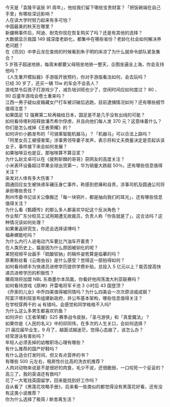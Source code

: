 今天是「袁隆平诞辰 91 周年」，他给我们留下哪些宝贵财富？「把饭碗端在自己手里」有哪些深远影响？  
人在读大学时努力起来有多可怕？  
中国最美的秋天在哪里？  
新疆棉事件后，阿迪、耐克你现在恢复购买了吗？还是有其他的选择？  
大数据显示我国 149 城深度老龄化，都集中在哪些省份？老龄化社会如何解决养老问题？  
在《亮剑》中李云龙在查岗的时候看到朱子明的床凉了为什么就命令部队紧急集合？  
5 岁孩子超迷地铁，每周末都要父母陪坐地铁一整天，企图坐遍全上海，你会支持他吗？  
《人生重开模拟器》手游版开放预约，你对手游版看法如何，会去玩吗？  
已经 30 岁了，还买一辆 15w 的车会不会丢人？  
游戏禁令后孩子打游戏少了，减负培训班也少了，空闲时间应如何度过？ 80 、 90 后童年游戏会卷土重来吗？  
江西一男子疑似皮箱藏女尸打车被识破后逃跑，目前逮捕情况如何？还有哪些细节值得注意？  
如果国足 12 强赛第二轮再输给日本，国足是不是几乎没有出线的可能？  
如何看待塔利班释放潘杰希尔俘虏，并且向他们每人发 370 元？这意味着什么？  
你们是怎么戒掉《王者荣耀》的？  
如何评价小鹏发布的「可骑乘智能机器马」？「机器马」可以合法上路吗？  
「阿里女员工被侵害案」涉事男领导妻子发声，表示将和丈夫商量决定是否起诉该女子，事件接下来会如何发展？  
如果咖啡豆也是豆，那咖啡算不算豆浆？  
为什么赵文卓可以在《披荆斩棘的哥哥》获网友的高度关注？  
小米表环设备超过苹果全球出货第一，华为销量大跌超 50％，还有哪些信息值得关注？  
染发对人体有多大伤害？  
圆通回应女生被快递车碾压身亡事件，称感到悲痛和自责，涉事司机及圆通公司将承担哪些责任？  
荆州市委书记谈关公像搬迁「每一块铜片，都是抽向我们的耳光」，还有哪些信息值得关注？  
为什么看《甄嬛传》的那么多人都喜欢华妃这个反派角色？  
作业帮广东分校员工试用期遭无故裁员，负责人称「你告就是了」，这合法吗？这种情况该如何处理？  
如果重返研究生，你还会选择读博吗？  
福寿螺能吃吗？  
为什么内行人说电动汽车要比汽油车开着贵？  
在人类历史上，猫是因为什么原因被驯化的呢？  
某短视频平台画手「硫酸钡钠」的稿件姿势算是临摹的吗？  
原著粉丝看《云南虫谷》是什么感受？觉得这一部拍得如何？  
如何看待顺丰为快递员进修学历提供学费补贴，总投入 5 亿元以上？能否提高快递员进修学历的积极性？  
曝周琦将加盟 NBL 东南墨尔本凤凰，你看好他闯荡澳大利亚联赛吗？  
如何看待游戏《原神》开雷电将军卡池 3 小时后 43 国登顶？  
《乔家的儿女》中乔四美值得被同情吗？为什么四美会一次次原谅戚成钢？  
阿富汗塔利班宣布组建新政府，并公布基本架构，哪些信息值得关注？  
在学校穿两千的 aj 有错吗，会感觉和同学格格不入吗?  
为什么这么多男生都喜欢钓鱼？  
如何评价《王者荣耀》S25 赛季战令皮肤，「圣弓游侠」和「真爱魔法」？  
如果你是《人民的名义》中的祁同伟，在多次的人生关口，会如何选择？  
21 届应届毕业生，9 月了，越面试越迷茫，觉得心态崩了，该怎么办？  
经常游泳有害处吗？  
年轻人必须丢掉的幼稚职场心理有哪些？  
有什么推荐的国产好鞋吗？  
有什么适合打发时间，但又有点营养的书？  
有哪些 500 元左右，租房性价比高的洗衣机推荐？  
人肉对动物来说是不是很好的肉食，毛少不说，还很脆弱，一口咬死一个妥妥的？  
高三了，我的英语还有救吗?  
花了一大笔钱英国留学，回来能找到好工作吗？  
自从看了《黑莲花攻略手册》，后来看一些类似的都觉得没有黑莲花好看，还有没有这类小说推荐？  
你为什么选择了极简 / 断舍离生活？  
